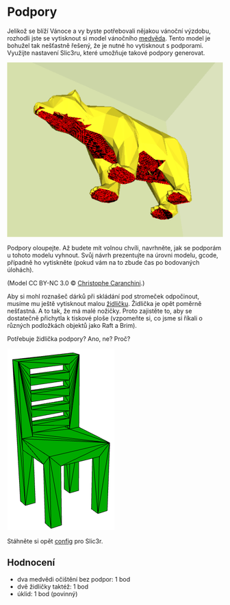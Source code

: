 # Podpory

Jelikož se blíží Vánoce a vy byste potřebovali nějakou vánoční výzdobu,
rozhodli jste se vytisknout si model vánočního [medvěda](../stls/supports/bear.stl).
Tento model je bohužel tak nešťastně řešený, že je nutné ho vytisknout s podporami.
Využijte nastavení Slic3ru, které umožňuje takové podpory generovat.

![Medvěd](../images/supports/bear.png)

Podpory oloupejte. Až budete mít volnou chvíli, navrhněte, jak se podporám
u tohoto modelu vyhnout. Svůj návrh prezentujte na úrovni modelu, gcode,
případně ho vytiskněte (pokud vám na to zbude čas po bodovaných úlohách).

(Model CC BY-NC 3.0 © [Christophe Caranchini](https://www.thingiverse.com/thing:192392).)

Aby si mohl roznašeč dárků při skládání pod stromeček odpočinout,
musíme mu ještě vytisknout malou [židličku](../stls/supports/chair.stl).
Židlička je opět poměrně nešťastná. A to tak, že má malé nožičky.
Proto zajistěte to, aby se dostatečně přichytla k tiskové ploše
(vzpomeňte si, co jsme si říkali o různých podložkách objektů jako Raft a Brim).

Potřebuje židlička podpory? Ano, ne? Proč?

![Židlička](../images/supports/chair.png)

Stáhněte si opět [config](../configs/printing/slic3r_config_bundle.ini) pro Slic3r.

## Hodnocení

  - dva medvědi očištění bez podpor: 1 bod
  - dvě židličky taktéž: 1 bod
  - úklid: 1 bod (povinný)
